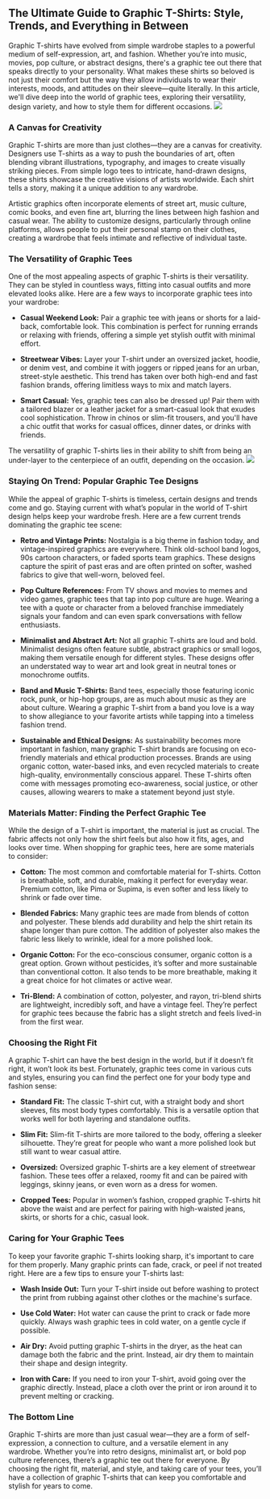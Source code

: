 ## The Ultimate Guide to Graphic T-Shirts: Style, Trends, and Everything in Between

Graphic T-shirts have evolved from simple wardrobe staples to a powerful medium of self-expression, art, and fashion. Whether you’re into music, movies, pop culture, or abstract designs, there's a graphic tee out there that speaks directly to your personality. What makes these shirts so beloved is not just their comfort but the way they allow individuals to wear their interests, moods, and attitudes on their sleeve—quite literally. In this article, we'll dive deep into the world of graphic tees, exploring their versatility, design variety, and how to style them for different occasions.
![](https://lemonlorraines.com/cdn/shop/files/LIFEHAPPENS_17642.jpg)
### A Canvas for Creativity

Graphic T-shirts are more than just clothes—they are a canvas for creativity. Designers use T-shirts as a way to push the boundaries of art, often blending vibrant illustrations, typography, and images to create visually striking pieces. From simple logo tees to intricate, hand-drawn designs, these shirts showcase the creative visions of artists worldwide. Each shirt tells a story, making it a unique addition to any wardrobe.

Artistic graphics often incorporate elements of street art, music culture, comic books, and even fine art, blurring the lines between high fashion and casual wear. The ability to customize designs, particularly through online platforms, allows people to put their personal stamp on their clothes, creating a wardrobe that feels intimate and reflective of individual taste.

### The Versatility of Graphic Tees

One of the most appealing aspects of graphic T-shirts is their versatility. They can be styled in countless ways, fitting into casual outfits and more elevated looks alike. Here are a few ways to incorporate graphic tees into your wardrobe:

- **Casual Weekend Look:** Pair a graphic tee with jeans or shorts for a laid-back, comfortable look. This combination is perfect for running errands or relaxing with friends, offering a simple yet stylish outfit with minimal effort.
  
- **Streetwear Vibes:** Layer your T-shirt under an oversized jacket, hoodie, or denim vest, and combine it with joggers or ripped jeans for an urban, street-style aesthetic. This trend has taken over both high-end and fast fashion brands, offering limitless ways to mix and match layers.
  
- **Smart Casual:** Yes, graphic tees can also be dressed up! Pair them with a tailored blazer or a leather jacket for a smart-casual look that exudes cool sophistication. Throw in chinos or slim-fit trousers, and you'll have a chic outfit that works for casual offices, dinner dates, or drinks with friends.

The versatility of graphic T-shirts lies in their ability to shift from being an under-layer to the centerpiece of an outfit, depending on the occasion.
![](https://www.graphicteesaustralia.com.au/cdn/shop/files/a-lot-going-on-at-the-moment-taylor-swift-oversized-tee-41907607208187.jpg)
### Staying On Trend: Popular Graphic Tee Designs

While the appeal of graphic T-shirts is timeless, certain designs and trends come and go. Staying current with what’s popular in the world of T-shirt design helps keep your wardrobe fresh. Here are a few current trends dominating the graphic tee scene:

- **Retro and Vintage Prints:** Nostalgia is a big theme in fashion today, and vintage-inspired graphics are everywhere. Think old-school band logos, 90s cartoon characters, or faded sports team graphics. These designs capture the spirit of past eras and are often printed on softer, washed fabrics to give that well-worn, beloved feel.

- **Pop Culture References:** From TV shows and movies to memes and video games, graphic tees that tap into pop culture are huge. Wearing a tee with a quote or character from a beloved franchise immediately signals your fandom and can even spark conversations with fellow enthusiasts.

- **Minimalist and Abstract Art:** Not all graphic T-shirts are loud and bold. Minimalist designs often feature subtle, abstract graphics or small logos, making them versatile enough for different styles. These designs offer an understated way to wear art and look great in neutral tones or monochrome outfits.

- **Band and Music T-Shirts:** Band tees, especially those featuring iconic rock, punk, or hip-hop groups, are as much about music as they are about culture. Wearing a graphic T-shirt from a band you love is a way to show allegiance to your favorite artists while tapping into a timeless fashion trend.

- **Sustainable and Ethical Designs:** As sustainability becomes more important in fashion, many graphic T-shirt brands are focusing on eco-friendly materials and ethical production processes. Brands are using organic cotton, water-based inks, and even recycled materials to create high-quality, environmentally conscious apparel. These T-shirts often come with messages promoting eco-awareness, social justice, or other causes, allowing wearers to make a statement beyond just style.

### Materials Matter: Finding the Perfect Graphic Tee

While the design of a T-shirt is important, the material is just as crucial. The fabric affects not only how the shirt feels but also how it fits, ages, and looks over time. When shopping for graphic tees, here are some materials to consider:

- **Cotton:** The most common and comfortable material for T-shirts. Cotton is breathable, soft, and durable, making it perfect for everyday wear. Premium cotton, like Pima or Supima, is even softer and less likely to shrink or fade over time.

- **Blended Fabrics:** Many graphic tees are made from blends of cotton and polyester. These blends add durability and help the shirt retain its shape longer than pure cotton. The addition of polyester also makes the fabric less likely to wrinkle, ideal for a more polished look.
  
- **Organic Cotton:** For the eco-conscious consumer, organic cotton is a great option. Grown without pesticides, it’s softer and more sustainable than conventional cotton. It also tends to be more breathable, making it a great choice for hot climates or active wear.

- **Tri-Blend:** A combination of cotton, polyester, and rayon, tri-blend shirts are lightweight, incredibly soft, and have a vintage feel. They’re perfect for graphic tees because the fabric has a slight stretch and feels lived-in from the first wear.

### Choosing the Right Fit

A graphic T-shirt can have the best design in the world, but if it doesn’t fit right, it won’t look its best. Fortunately, graphic tees come in various cuts and styles, ensuring you can find the perfect one for your body type and fashion sense:

- **Standard Fit:** The classic T-shirt cut, with a straight body and short sleeves, fits most body types comfortably. This is a versatile option that works well for both layering and standalone outfits.

- **Slim Fit:** Slim-fit T-shirts are more tailored to the body, offering a sleeker silhouette. They’re great for people who want a more polished look but still want to wear casual attire.

- **Oversized:** Oversized graphic T-shirts are a key element of streetwear fashion. These tees offer a relaxed, roomy fit and can be paired with leggings, skinny jeans, or even worn as a dress for women.

- **Cropped Tees:** Popular in women’s fashion, cropped graphic T-shirts hit above the waist and are perfect for pairing with high-waisted jeans, skirts, or shorts for a chic, casual look.

### Caring for Your Graphic Tees

To keep your favorite graphic T-shirts looking sharp, it's important to care for them properly. Many graphic prints can fade, crack, or peel if not treated right. Here are a few tips to ensure your T-shirts last:

- **Wash Inside Out:** Turn your T-shirt inside out before washing to protect the print from rubbing against other clothes or the machine's surface.
  
- **Use Cold Water:** Hot water can cause the print to crack or fade more quickly. Always wash graphic tees in cold water, on a gentle cycle if possible.

- **Air Dry:** Avoid putting graphic T-shirts in the dryer, as the heat can damage both the fabric and the print. Instead, air dry them to maintain their shape and design integrity.

- **Iron with Care:** If you need to iron your T-shirt, avoid going over the graphic directly. Instead, place a cloth over the print or iron around it to prevent melting or cracking.

### The Bottom Line

Graphic T-shirts are more than just casual wear—they are a form of self-expression, a connection to culture, and a versatile element in any wardrobe. Whether you’re into retro designs, minimalist art, or bold pop culture references, there’s a graphic tee out there for everyone. By choosing the right fit, material, and style, and taking care of your tees, you’ll have a collection of graphic T-shirts that can keep you comfortable and stylish for years to come.
